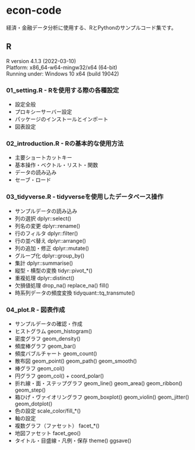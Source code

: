 # econ-code
経済・金融データ分析に使用する、RとPythonのサンプルコード集です。

## R
R version 4.1.3 (2022-03-10)  
Platform: x86_64-w64-mingw32/x64 (64-bit)  
Running under: Windows 10 x64 (build 19042)  
### 01_setting.R - Rを使用する際の各種設定
* 設定全般
* プロキシーサーバー設定
* パッケージのインストールとインポート
* 図表設定

### 02_introduction.R - Rの基本的な使用方法
* 主要ショートカットキー
* 基本操作・ベクトル・リスト・関数
* データの読み込み
* セーブ・ロード

### 03_tidyverse.R - tidyverseを使用したデータベース操作
* サンプルデータの読み込み
* 列の選択 dplyr::select()
* 列名の変更 dplyr::rename()
* 行のフィルタ dplyr::filter()
* 行の並べ替え dplyr::arrange()
* 列の追加・修正 dplyr::mutate()
* グループ化 dplyr::group_by()
* 集計 dplyr::summarise()
* 縦型・横型の変換 tidyr::pivot_*()
* 重複処理 dplyr::distinct()
* 欠損値処理 drop_na() replace_na() fill()
* 時系列データの頻度変換 tidyquant::tq_transmute()
### 04_plot.R - 図表作成
* サンプルデータの確認・作成
* ヒストグラム geom_histogram()
* 密度グラフ geom_density()
* 頻度棒グラフ geom_bar()
* 頻度バブルチャート geom_count()
* 散布図 geom_point() geom_path() geom_smooth()
* 棒グラフ geom_col()
* 円グラフ geom_col() + coord_polar()
* 折れ線・面・ステップグラフ geom_line() geom_area() geom_ribbon() geom_step()
* 箱ひげ・ヴァイオリングラフ geom_boxplot() geom_violin() geom_jitter() geom_dotplot()
* 色の設定 scale_color/fill_*()
* 軸の設定
* 複数グラフ（ファセット） facet_*()
* 地図ファセット facet_geo()
* タイトル・目盛線・凡例・保存 theme() ggsave()